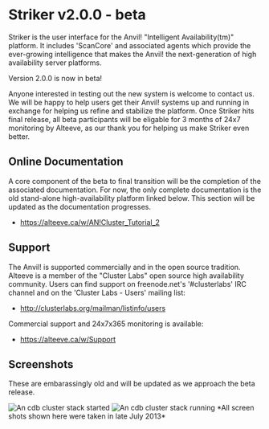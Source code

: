 Striker v2.0.0 - beta
=============

  Striker is the user interface for the Anvil! "Intelligent Availability(tm)"
platform. It includes 'ScanCore' and associated agents which provide the
ever-growing intelligence that makes the Anvil! the next-generation of high
availability server platforms.

  Version 2.0.0 is now in beta!

  Anyone interested in testing out the new system is welcome to contact us. We
will be happy to help users get their Anvil! systems up and running in exchange
for helping us refine and stabilize the platform. Once Striker hits final 
release, all beta participants will be eligable for 3 months of 24x7 monitoring
by Alteeve, as our thank you for helping us make Striker even better.

Online Documentation
--------------------

  A core component of the beta to final transition will be the completion of
the associated documentation. For now, the only complete documentation is the
old stand-alone high-availability platform linked below. This section will be
updated as the documentation progresses.

- https://alteeve.ca/w/AN!Cluster_Tutorial_2

Support
-------

The Anvil! is supported commercially and in the open source tradition. Alteeve
is a member of the "Cluster Labs" open source high availability community. 
Users can find support on freenode.net's '#clusterlabs' IRC channel and on 
the 'Cluster Labs - Users' mailing list:

- http://clusterlabs.org/mailman/listinfo/users

Commercial support and 24x7x365 monitoring is available:

- https://alteeve.ca/w/Support


Screenshots
-----------

These are embarassingly old and will be updated as we approach the beta
release.

![An cdb cluster stack started](https://alteeve.ca/images/0/09/An-cdb-splash.png)
![An cdb cluster stack running](https://alteeve.ca/images/d/d7/An-cdb-cluster-stack-running.png)
\*All screen shots shown here were taken in late July 2013\*

